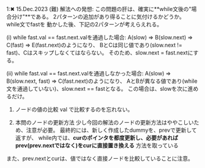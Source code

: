 1:✖ 15.Dec.2023 (難)
解法への発想:
この問題の肝は、確実に**while文後の"場合分け"**である。
2パターンの追加があり得ることに気付けるかどうか。
while文でfastを 動かした後、下記の2パターンが考えらえれる。

(i) while fast.val == fast.next.valを通過した場合:
A(slow) ⇒ B(slow.next) ⇒ C(fast) ⇒ E(fast.next)のようになり、
BとCは同じ値であり(slow.next != fast)、Cはスキップしなくてはならない。
そのため、slow.next = fast.nextにする。

(ii) while fast.val == fast.next.valを通過しなかった場合:
A(slow) ⇒ B(slow.next, fast) ⇒ C(fast.next)のようになり、
AとBが異なる値であり(while文を通過していない)、slow.next == fastとなる。
この場合は、slowを次に進めるだけ。

1. ノードの値の比較
val で比較するのを忘れない。

2. 本問のノードの更新方法
少し今回の解法のノードの更新方法はややこしいため、注意が必要。
最終的には、新しく作成したdummyを、prevで更新して返すが、
while内では、**curのポインタを都度更新し、必要があればprev(prev.nextではなく)をcurに直接置き換える**
方法を取っている

また、prev.nextとcurは、値ではなく直接ノードを比較していることに注意。